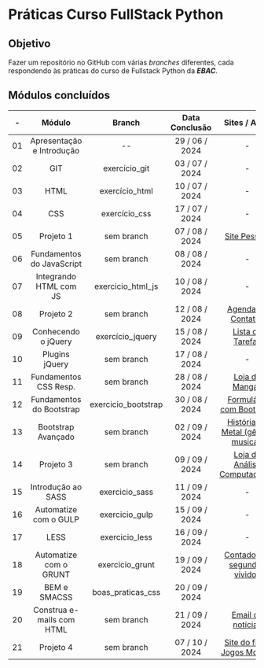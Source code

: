 # Práticas Curso FullStack Python

## Objetivo

Fazer um repositório no GitHub com várias _branches_ diferentes, cada respondendo às práticas do curso de Fullstack Python da **_EBAC_**.

## Módulos concluídos

| **-** |        **Módulo**         |     **Branch**      | **Data Conclusão** |                                                     **Sites / Apps**                                                      |
| :---: | :-----------------------: | :-----------------: | :----------------: | :-----------------------------------------------------------------------------------------------------------------------: |
|  01   | Apresentação e Introdução |         --          |   29 / 06 / 2024   |                                                             -                                                             |
|  02   |            GIT            |    exercício_git    |   03 / 07 / 2024   |                                                             -                                                             |
|  03   |           HTML            |   exercício_html    |   10 / 07 / 2024   |                                                             -                                                             |
|  04   |            CSS            |    exercício_css    |   17 / 07 / 2024   |                                                             -                                                             |
|  05   |         Projeto 1         |     sem branch      |   07 / 08 / 2024   |                                      [Site Pessoal](https://fabiosantos.vercel.app/)                                      |
|  06   | Fundamentos do JavaScript |     sem branch      |   08 / 08 / 2024   |                                                             -                                                             |
|  07   |  Integrando HTML com JS   |  exercicio_html_js  |   10 / 08 / 2024   |                                                             -                                                             |
|  08   |         Projeto 2         |     sem branch      |   12 / 08 / 2024   |                                  [Agenda de Contatos](https://anotaparamim.vercel.app/)                                   |
|  09   |    Conhecendo o jQuery    |  exercício_jquery   |   15 / 08 / 2024   |                                   [Lista de Tarefas](https://facaacontecer.vercel.app/)                                   |
|  10   |      Plugins jQuery       |     sem branch      |   17 / 08 / 2024   |                                                             -                                                             |
|  11   |   Fundamentos CSS Resp.   |     sem branch      |   28 / 08 / 2024   |                                     [Loja de Mangás](https://lendomangas.vercel.app/)                                     |
|  12   | Fundamentos do Bootstrap  | exercicio_bootstrap |   30 / 08 / 2024   |                         [Formulário com Bootstrap](https://fundamentosbootstrapebac.vercel.app/)                          |
|  13   |    Bootstrap Avançado     |     sem branch      |   02 / 09 / 2024   |                          [História do Metal (gênero musical)](https://historiametal.vercel.app/)                          |
|  14   |         Projeto 3         |     sem branch      |   09 / 09 / 2024   |                           [Loja de Análise Computacional](https://elementosfinitos.vercel.app/)                           |
|  15   |    Introdução ao SASS     |   exercicio_sass    |   11 / 09 / 2024   |                                                             -                                                             |
|  16   |   Automatize com o GULP   |   exercicio_gulp    |   15 / 09 / 2024   |                                                             -                                                             |
|  17   |           LESS            |   exercicio_less    |   16 / 09 / 2024   |                                                             -                                                             |
|  18   |  Automatize com o GRUNT   |   exercicio_grunt   |   19 / 09 / 2024   |                          [Contador de segundos vividos](https://contadordesegundos.vercel.app/)                           |
|  19   |       BEM e SMACSS        |  boas_praticas_css  |   20 / 09 / 2024   |                                                                                                                           |
|  20   | Construa e-mails com HTML |     sem branch      |   21 / 09 / 2024   |                                   [Email de notícias](https://imagensemail.vercel.app/)                                   |
|  21   |         Projeto 4         |     sem branch      |   07 / 10 / 2024   | [Site do filme Jogos Mortais](https://vercel.live/link/jogosmortais-ek99.vercel.app?via=project-dashboard-alias-list&p=1) |
